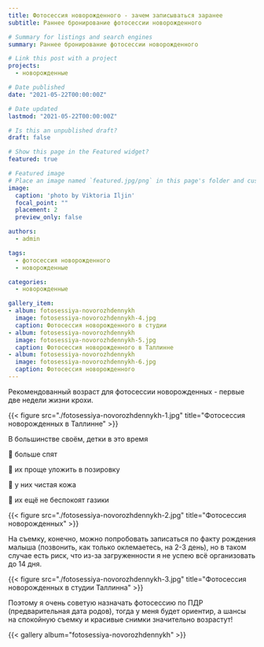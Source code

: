 ```yaml
---
title: Фотосессия новорожденного - зачем записываться заранее
subtitle: Раннее бронирование фотосессии новорожденного

# Summary for listings and search engines
summary: Раннее бронирование фотосессии новорожденного

# Link this post with a project
projects: 
  - новорожденные

# Date published
date: "2021-05-22T00:00:00Z"

# Date updated
lastmod: "2021-05-22T00:00:00Z"

# Is this an unpublished draft?
draft: false

# Show this page in the Featured widget?
featured: true

# Featured image
# Place an image named `featured.jpg/png` in this page's folder and customize its options here.
image:
  caption: 'photo by Viktoria Iljin'
  focal_point: ""
  placement: 2
  preview_only: false

authors:
  - admin

tags:
  - фотосессия новорожденного
  - новорожденные

categories:
  - новорожденные

gallery_item:
- album: fotosessiya-novorozhdennykh
  image: fotosessiya-novorozhdennykh-4.jpg
  caption: Фотосессия новорожденного в студии 
- album: fotosessiya-novorozhdennykh
  image: fotosessiya-novorozhdennykh-5.jpg
  caption: Фотосессия новорожденного в Таллинне
- album: fotosessiya-novorozhdennykh
  image: fotosessiya-novorozhdennykh-6.jpg
  caption: Фотосессия новорожденного
---
```

Рекомендованный возраст для фотосессии новорожденных - первые две недели жизни крохи.

{{< figure src="./fotosessiya-novorozhdennykh-1.jpg" title="Фотосессия новорожденных в Таллинне" >}}

В большинстве своём, детки в это время 

🥰 больше спят

🥰 их проще уложить в позировку

🥰 у них чистая кожа

🥰 их ещё не беспокоят газики

{{< figure src="./fotosessiya-novorozhdennykh-2.jpg" title="Фотосессия новорожденных" >}}

На съемку, конечно, можно попробовать записаться по факту рождения малыша (позвонить, как только оклемаетесь, на 2-3 день), но в таком случае есть риск, что из-за загруженности я не успею всё организовать до 14 дня.

{{< figure src="./fotosessiya-novorozhdennykh-3.jpg" title="Фотосессия новорожденных в студии Таллинна" >}}

Поэтому я очень советую назначать фотосессию по ПДР (предварительная дата родов), тогда у меня будет ориентир, а шансы на спокойную съемку и красивые снимки значительно возрастут!

{{< gallery album="fotosessiya-novorozhdennykh" >}}
